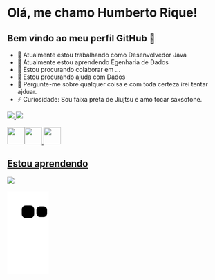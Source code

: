 # Olá, me chamo Humberto Rique! 
## Bem vindo ao meu perfil GitHub 👋


- 🔭 Atualmente estou trabalhando como Desenvolvedor Java
- 🌱 Atualmente estou aprendendo Egenharia de Dados
- 👯 Estou procurando colaborar em ...
- 🤔 Estou procurando ajuda com Dados
- 💬 Pergunte-me sobre qualquer coisa e com toda certeza irei tentar ajduar.
- ⚡ Curiosidade: Sou faixa preta de Jiujtsu e amo tocar saxsofone.

<div>
  <a href="https://github.com/humrique">
  <img loading="lazy" height="180em" src="https://github-readme-stats.vercel.app/api?username=humrique&show_icons=true&theme=dark&include_all_commits=true&count_private=true"/>
  <img loading="lazy" height="180em" src="https://github-readme-stats.vercel.app/api/top-langs/?username=humrique&layout=compact&langs_count=7&theme=dark"/>  
</div>

<div style="disply: inline_block"><br>
  <img loading="lazy" src="https://cdn.jsdelivr.net/gh/devicons/devicon/icons/git/git-original.svg" width="40" height="40"/><img loading="lazy" src="https://cdn.jsdelivr.net/gh/devicons/devicon/icons/java/java-original.svg" width="40" height="40"/>
  <img loading="lazy" src="https://cdn.jsdelivr.net/gh/devicons/devicon/icons/linux/linux-original.svg" width="40" height="40"/>
</div>

## Estou aprendendo

<div>
<a href="https://www.linkedin.com/in/humberto-rique-50b93118a/" target="_blank"><img loading="lazy" src="https://img.shields.io/badge/-LinkedIn-%230077B5?style=for-the-badge&logo=linkedin&logoColor=white" target="_blank"></a>   
</div>



![Snake animation](https://github.com/humrique/humrique/blob/output/github-contribution-grid-snake.svg)
